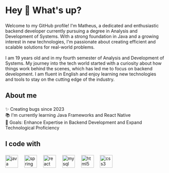 <h1 align="left">Hey 👋 What's up?</h1>

###

<p align="left">Welcome to my GitHub profile! I'm Matheus, a dedicated and enthusiastic backend developer currently pursuing a degree in Analysis and Development of Systems. With a strong foundation in Java and a growing interest in new technologies, I'm passionate about creating efficient and scalable solutions for real-world problems.<br><br>I am 19 years old and in my fourth semester of Analysis and Development of Systems. My journey into the tech world started with a curiosity about how things work behind the scenes, which has led me to focus on backend development. I am fluent in English and enjoy learning new technologies and tools to stay on the cutting edge of the industry.</p>

###

<h2 align="left">About me</h2>

###

<p align="left">✨ Creating bugs since 2023<br>📚 I'm currently learning Java Frameworks and React Native<br>🎯 Goals: Enhance Expertise in Backend Development and Expand Technological Proficiency</p>

###

<h2 align="left">I code with</h2>

###

<div align="left">
  <img src="https://cdn.jsdelivr.net/gh/devicons/devicon/icons/java/java-original.svg" height="40" alt="java logo"  />
  <img width="12" />
  <img src="https://cdn.jsdelivr.net/gh/devicons/devicon/icons/spring/spring-original.svg" height="40" alt="spring logo"  />
  <img width="12" />
  <img src="https://cdn.jsdelivr.net/gh/devicons/devicon/icons/react/react-original.svg" height="40" alt="react logo"  />
  <img width="12" />
  <img src="https://cdn.jsdelivr.net/gh/devicons/devicon/icons/mysql/mysql-original.svg" height="40" alt="mysql logo"  />
  <img width="12" />
  <img src="https://cdn.jsdelivr.net/gh/devicons/devicon/icons/html5/html5-original.svg" height="40" alt="html5 logo"  />
  <img width="12" />
  <img src="https://cdn.jsdelivr.net/gh/devicons/devicon/icons/css3/css3-original.svg" height="40" alt="css3 logo"  />
</div>

###
